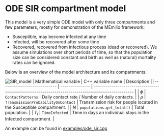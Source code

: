 
# ODE SIR compartment model

This model is a very simple ODE model with only three compartments and few parameters, mostly for demonstration of the MEmilio framework:
- Susceptible, may become infected at any time
- Infected, will be recovered after some time
- Recovered, recovered from infectious process (dead or recovered).
We assume simulations over short periods of time, so that the population size can be considered constant and birth as well as (natural) mortality rates can be ignored. 

Below is an overview of the model architecture and its compartments.

![SIR_model](https://github.com/DLR-SC/memilio/assets/69154294/01c9a2ae-2f5c-4bad-b7f0-34de651f2c73)
| Mathematical variable                   | C++ variable name | Description |
|---------------------------- | --------------- | -------------------------------------------------------------------------------------------------- |
| $\phi$                      |  `ContactPatterns`               | Daily contact rate / Number of daily contacts. |
| $\rho$                      |  `TransmissionProbabilityOnContact`               | Transmission risk for people located in the Susceptible compartment. |
| $N$                         | `populations.get_total()`   | Total population. |
| $T_{I}$                    |  `TimeInfected`               | Time in days an individual stays in the Infected compartment. |

An example can be found in [examples/ode_sir.cpp](../../examples/ode_sir.cpp)
